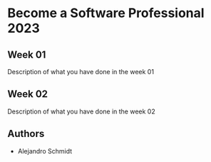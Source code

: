 # Become a Software Professional 2023

## Week 01

Description of what you have done in the week 01

## Week 02

Description of what you have done in the week 02

## Authors

- Alejandro Schmidt
